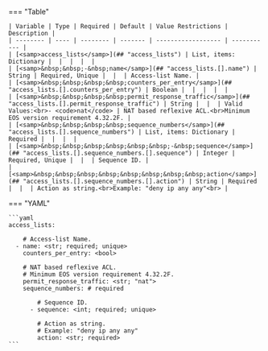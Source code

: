 <!--
  ~ Copyright (c) 2024 Arista Networks, Inc.
  ~ Use of this source code is governed by the Apache License 2.0
  ~ that can be found in the LICENSE file.
  -->
=== "Table"

    | Variable | Type | Required | Default | Value Restrictions | Description |
    | -------- | ---- | -------- | ------- | ------------------ | ----------- |
    | [<samp>access_lists</samp>](## "access_lists") | List, items: Dictionary |  |  |  |  |
    | [<samp>&nbsp;&nbsp;-&nbsp;name</samp>](## "access_lists.[].name") | String | Required, Unique |  |  | Access-list Name. |
    | [<samp>&nbsp;&nbsp;&nbsp;&nbsp;counters_per_entry</samp>](## "access_lists.[].counters_per_entry") | Boolean |  |  |  |  |
    | [<samp>&nbsp;&nbsp;&nbsp;&nbsp;permit_response_traffic</samp>](## "access_lists.[].permit_response_traffic") | String |  |  | Valid Values:<br>- <code>nat</code> | NAT based reflexive ACL.<br>Minimum EOS version requirement 4.32.2F. |
    | [<samp>&nbsp;&nbsp;&nbsp;&nbsp;sequence_numbers</samp>](## "access_lists.[].sequence_numbers") | List, items: Dictionary | Required |  |  |  |
    | [<samp>&nbsp;&nbsp;&nbsp;&nbsp;&nbsp;&nbsp;-&nbsp;sequence</samp>](## "access_lists.[].sequence_numbers.[].sequence") | Integer | Required, Unique |  |  | Sequence ID. |
    | [<samp>&nbsp;&nbsp;&nbsp;&nbsp;&nbsp;&nbsp;&nbsp;&nbsp;action</samp>](## "access_lists.[].sequence_numbers.[].action") | String | Required |  |  | Action as string.<br>Example: "deny ip any any"<br> |

=== "YAML"

    ```yaml
    access_lists:

        # Access-list Name.
      - name: <str; required; unique>
        counters_per_entry: <bool>

        # NAT based reflexive ACL.
        # Minimum EOS version requirement 4.32.2F.
        permit_response_traffic: <str; "nat">
        sequence_numbers: # required

            # Sequence ID.
          - sequence: <int; required; unique>

            # Action as string.
            # Example: "deny ip any any"
            action: <str; required>
    ```
